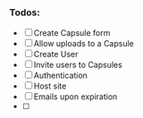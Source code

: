 ### Todos:
- [ ] Create Capsule form 
- [ ] Allow uploads to a Capsule
- [ ] Create User
- [ ] Invite users to Capsules
- [ ] Authentication
- [ ] Host site
- [ ] Emails upon expiration
- [ ] 